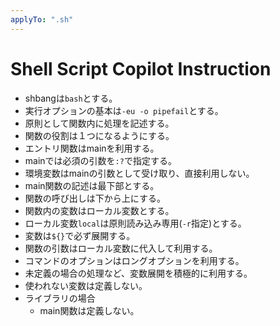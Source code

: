 ```yaml
---
applyTo: ".sh"
---
```

# Shell Script Copilot Instruction

- shbangは`bash`とする。
- 実行オプションの基本は`-eu -o pipefail`とする。
- 原則として関数内に処理を記述する。
- 関数の役割は１つになるようにする。
- エントリ関数はmainを利用する。
- mainでは必須の引数を`:?`で指定する。
- 環境変数はmainの引数として受け取り、直接利用しない。
- main関数の記述は最下部とする。
- 関数の呼び出しは下から上にする。
- 関数内の変数はローカル変数とする。
- ローカル変数`local`は原則読み込み専用(`-r`指定)とする。
- 変数は`${}`で必ず展開する。
- 関数の引数はローカル変数に代入して利用する。
- コマンドのオプションはロングオプションを利用する。
- 未定義の場合の処理など、変数展開を積極的に利用する。
- 使われない変数は定義しない。
- ライブラリの場合
  - main関数は定義しない。
